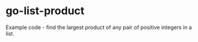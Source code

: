 # go-list-product

Example code - find the largest product of any pair of positive integers in a list.
